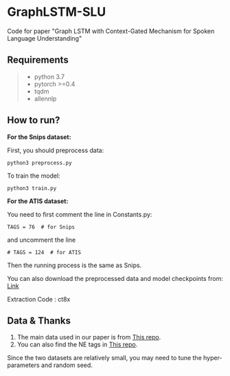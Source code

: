# GraphLSTM-SLU

Code for paper "Graph LSTM with Context-Gated Mechanism for Spoken Language Understanding"

## Requirements

> - python 3.7
> - pytorch >=0.4
> - tqdm
> - allennlp

## How to run?
**For the Snips dataset:**

First, you should preprocess data:

```
python3 preprocess.py
```

To train the model:

```
python3 train.py
```

**For the ATIS dataset:**

You need to first comment the line in Constants.py:
```
TAGS = 76  # for Snips
```
and uncomment the line
```
# TAGS = 124  # for ATIS
```
Then the running process is the same as Snips. 

You can also download the preprocessed data and model checkpoints from: [Link](https://pan.baidu.com/s/1tVRhnAfeivi4k0UKaRy83g)

Extraction Code : ct8x

## Data & Thanks
1. The main data used in our paper is from [This repo](https://github.com/MiuLab/SlotGated-SLU).
2. You can also find the NE tags in [This repo](https://github.com/mesnilgr/is13).

Since the two datasets are relatively small, you may need to tune the hyper-parameters and random seed. 




